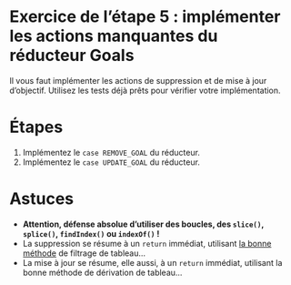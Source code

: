 # Exercice de l’étape 5 : implémenter les actions manquantes du réducteur Goals

Il vous faut implémenter les actions de suppression et de mise à jour d’objectif. Utilisez les tests déjà prêts pour vérifier votre implémentation.

# Étapes

1. Implémentez le `case REMOVE_GOAL` du réducteur.
2. Implémentez le `case UPDATE_GOAL` du réducteur.

# Astuces

* **Attention, défense absolue d’utiliser des boucles, des `slice()`, `splice()`, `findIndex()` ou `indexOf()` !**
* La suppression se résume à un `return` immédiat, utilisant [la bonne méthode](https://developer.mozilla.org/fr/docs/Web/JavaScript/Reference/Objets_globaux/Array#Instances_d'Array) de filtrage de tableau…
* La mise à jour se résume, elle aussi, à un `return` immédiat, utilisant la bonne méthode de dérivation de tableau…
